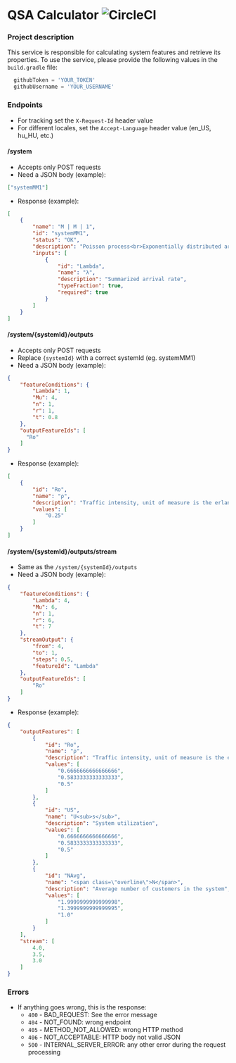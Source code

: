 # QSA Calculator ![CircleCI](https://img.shields.io/circleci/build/github/Queueing-Systems-Assistance/qsa-calculator/master)

### Project description

This service is responsible for calculating system features and retrieve its properties. To use the service, please provide the following values in the `build.gradle` file:
```groovy
  githubToken = 'YOUR_TOKEN'
  githubUsername = 'YOUR_USERNAME'
```

### Endpoints

- For tracking set the `X-Request-Id` header value
- For different locales, set the `Accept-Language` header value (en_US, hu_HU, etc.)


#### /system

- Accepts only POST requests
- Need a JSON body (example):
```json
["systemMM1"]
```
- Response (example):
```json
[
    {
        "name": "M | M | 1",
        "id": "systemMM1",
        "status": "OK",
        "description": "Poisson process<br>Exponentially distributed arrival times<br>Exponentially distributed service times<br><b>1</b> server",
        "inputs": [
            {
                "id": "Lambda",
                "name": "λ",
                "description": "Summarized arrival rate",
                "typeFraction": true,
                "required": true
            }
        ]
    }
]
```

#### /system/{systemId}/outputs

- Accepts only POST requests
- Replace `{systemId}` with a correct systemId (eg. systemMM1)
- Need a JSON body (example):
```json
{
    "featureConditions": {
        "Lambda": 1,
        "Mu": 4,
        "n": 1,
        "r": 1,
        "t": 0.8
    },
    "outputFeatureIds": [
      "Ro"
    ] 
}
```
- Response (example):
```json
[
    {
        "id": "Ro",
        "name": "ρ",
        "description": "Traffic intensity, unit of measure is the erlang",
        "values": [
            "0.25"
        ]
    }
]
```

#### /system/{systemId}/outputs/stream

- Same as the `/system/{systemId}/outputs`
- Need a JSON body (example):
```json
{
    "featureConditions": {
        "Lambda": 4,
        "Mu": 6,
        "n": 1,
        "r": 6,
        "t": 7
    },
    "streamOutput": {
        "from": 4,
        "to": 1,
        "steps": 0.5,
        "featureId": "Lambda"
    },
    "outputFeatureIds": [
        "Ro"
    ]
}
```
- Response (example):
```json
{
    "outputFeatures": [
        {
            "id": "Ro",
            "name": "ρ",
            "description": "Traffic intensity, unit of measure is the erlang",
            "values": [
                "0.6666666666666666",
                "0.5833333333333333",
                "0.5"
            ]
        },
        {
            "id": "US",
            "name": "U<sub>s</sub>",
            "description": "System utilization",
            "values": [
                "0.6666666666666666",
                "0.5833333333333333",
                "0.5"
            ]
        },
        {
            "id": "NAvg",
            "name": "<span class=\"overline\">N</span>",
            "description": "Average number of customers in the system",
            "values": [
                "1.9999999999999998",
                "1.3999999999999995",
                "1.0"
            ]
        }
    ],
    "stream": [
        4.0,
        3.5,
        3.0
    ]
}
```

### Errors

- If anything goes wrong, this is the response:
  - `400` - BAD_REQUEST: See the error message
  - `404` - NOT_FOUND: wrong endpoint
  - `405` - METHOD_NOT_ALLOWED: wrong HTTP method
  - `406` - NOT_ACCEPTABLE: HTTP body not valid JSON
  - `500` - INTERNAL_SERVER_ERROR: any other error during the request processing
